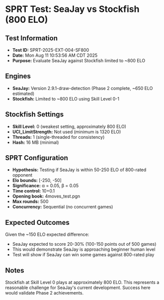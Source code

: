 # SPRT Test: SeaJay vs Stockfish (800 ELO)

## Test Information
- **Test ID:** SPRT-2025-EXT-004-SF800
- **Date:** Mon Aug 11 10:53:56 AM CDT 2025
- **Purpose:** Evaluate SeaJay against Stockfish limited to ~800 ELO

## Engines
- **SeaJay:** Version 2.9.1-draw-detection (Phase 2 complete, ~650 ELO estimated)
- **Stockfish:** Limited to ~800 ELO using Skill Level 0-1

## Stockfish Settings
- **Skill Level:** 0 (weakest setting, approximately 800 ELO)
- **UCI_LimitStrength:** Not used (minimum is 1320 ELO)
- **Threads:** 1 (single-threaded for consistency)
- **Hash:** 16 MB (minimal)

## SPRT Configuration
- **Hypothesis:** Testing if SeaJay is within 50-250 ELO of 800-rated opponent
- **Elo bounds:** [-250, -50]
- **Significance:** α = 0.05, β = 0.05
- **Time control:** 10+0.1
- **Opening book:** 4moves_test.pgn
- **Max rounds:** 500
- **Concurrency:** Sequential (no concurrent games)

## Expected Outcomes
Given the ~150 ELO expected difference:
- SeaJay expected to score 20-30% (100-150 points out of 500 games)
- This would demonstrate SeaJay is approaching beginner human level
- Test will show if SeaJay can win some games against 800-rated play

## Notes
Stockfish at Skill Level 0 plays at approximately 800 ELO.
This represents a reasonable challenge for SeaJay's current development.
Success here would validate Phase 2 achievements.

